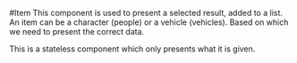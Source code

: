 #Item
This component is used to present a selected result, added to a list.
An item can be a character (people) or a vehicle (vehicles). Based on which
we need to present the correct data.

This is a stateless component which only presents what it is given.
